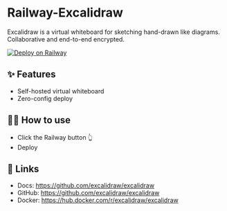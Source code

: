 # Railway-Excalidraw

Excalidraw is a virtual whiteboard for sketching hand-drawn like diagrams.
Collaborative and end-to-end encrypted.

[![Deploy on Railway](https://railway.app/button.svg)](https://railway.app/new/template?template=https%3A%2F%2Fgithub.com%2Frobikovacs%2Frailway-escalidraw&referralCode=robikovacs)

## ✨ Features

- Self-hosted virtual whiteboard
- Zero-config deploy

## 💁‍♀️ How to use

- Click the Railway button 👆
- Deploy

## 🔗 Links

- Docs: <https://github.com/excalidraw/excalidraw>
- GitHub: <https://github.com/excalidraw/excalidraw>
- Docker: <https://hub.docker.com/r/excalidraw/excalidraw>
